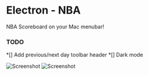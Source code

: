 # Electron - NBA

NBA Scoreboard on your Mac menubar!

### TODO
*[] Add previous/next day toolbar header
*[] Dark mode

![Screenshot](https://user-images.githubusercontent.com/19740119/52896883-5b1b9a80-3193-11e9-81b4-e2fa9a79fd6e.png)
![Screenshot](https://user-images.githubusercontent.com/19740119/52896890-653d9900-3193-11e9-9e61-e3ec31be2695.png)